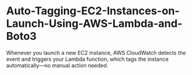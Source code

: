 # Auto-Tagging-EC2-Instances-on-Launch-Using-AWS-Lambda-and-Boto3
Whenever you launch a new EC2 instance, AWS CloudWatch detects the event and triggers your Lambda function, which tags the instance automatically—no manual action needed.
